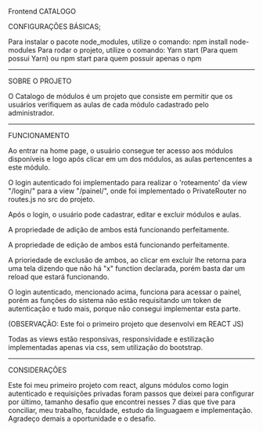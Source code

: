 Frontend CATALOGO


CONFIGURAÇÕES BÁSICAS;

Para instalar o pacote node_modules, utilize o comando: npm install node-modules
Para rodar o projeto, utilize o comando: Yarn start (Para quem possui Yarn) ou npm start para quem possuir apenas o npm


----------------------------------------------------------------------------------------------------------------------------------


SOBRE O PROJETO

O Catalogo de módulos é um projeto que consiste em permitir que os usuários verifiquem as aulas de cada módulo cadastrado pelo administrador.

----------------------------------------------------------------------------------------------------------------------------------


FUNCIONAMENTO

Ao entrar na home page, o usuário consegue ter acesso aos módulos disponíveis e logo após clicar em um dos módulos, as aulas pertencentes a este módulo.

O login autenticado foi implementado para realizar o 'roteamento' da view "/login/" para a view "/painel/", onde foi implementado o PrivateRouter no routes.js no src do projeto.

Após o login, o usuário pode cadastrar, editar e excluir módulos e aulas.


A propriedade de adição de ambos está funcionando perfeitamente.

A propriedade de edição de ambos está funcionando perfeitamente.

A prioriedade de exclusão de ambos, ao clicar em excluir lhe retorna para uma tela dizendo que não há "x" function declarada, porém basta dar um reload que estará funcionando.

O login autenticado, mencionado acima, funciona para acessar o painel, porém as funções do sistema não estão requisitando um token de autenticação e tudo mais, porque não consegui implementar esta parte.

(OBSERVAÇÃO: Este foi o primeiro projeto que desenvolvi em REACT JS)

Todas as views estão responsivas, responsividade e estilização implementadas apenas via css, sem utilização do bootstrap.

----------------------------------------------------------------------------------------------------------------------------------

CONSIDERAÇÕES

Este foi meu primeiro projeto com react, alguns módulos como login autenticado e requisições privadas foram passos que deixei para configurar por último, tamanho
desafio que encontrei nesses 7 dias que tive para conciliar, meu trabalho, faculdade, estudo da linguagaem e implementação.
Agradeço demais a oportunidade e o desafio.


